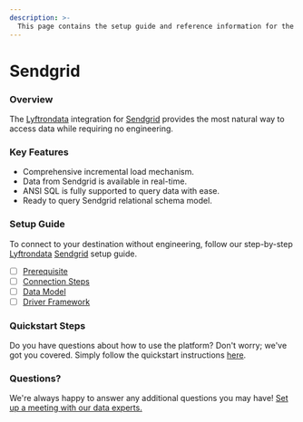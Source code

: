 ```yaml
---
description: >-
  This page contains the setup guide and reference information for the Sendgrid source connector.
---
```


# Sendgrid

### Overview

The [Lyftrondata](https://www.lyftrondata.com/) integration for [Sendgrid](None) provides the most natural way to access data while requiring no engineering.

### Key Features

* Comprehensive incremental load mechanism.
* Data from Sendgrid is available in real-time.&#x20;
* ANSI SQL is fully supported to query data with ease.
* Ready to query Sendgrid relational schema model.

### Setup Guide

To connect to your destination without engineering, follow our step-by-step [Lyftrondata](https://www.lyftrondata.com/)  [Sendgrid](None) setup guide.

* [ ] [Prerequisite](prerequisite.md)
* [ ] [Connection Steps](connection-steps.md)
* [ ] [Data Model](data-model/erd.md)
* [ ] [Driver Framework](driver-framework/)

### Quickstart Steps

Do you have questions about how to use the platform? Don't worry; we've got you covered. Simply follow the quickstart instructions [here](../README.md).

### Questions? <a href="#questions" id="questions"></a>

We're always happy to answer any additional questions you may have! [Set up a meeting with our data experts.](https://www.lyftrondata.com/book-a-meeting/)

